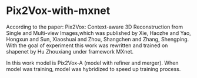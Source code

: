 # Pix2Vox-with-mxnet
According to the paper: Pix2Vox: Context-aware 3D Reconstruction from Single and Multi-view Images,which was published by Xie, Haozhe and Yao, Hongxun and Sun, Xiaoshuai and Zhou, Shangchen and Zhang, Shengping. With the goal of experiment this work was rewritten and trained on shapenet by Hu Zhouxiang under framework MXnet.


In this work model is Pix2Vox-A (model with refiner and merger).
When model was training, model was hybridized to speed up training process.

